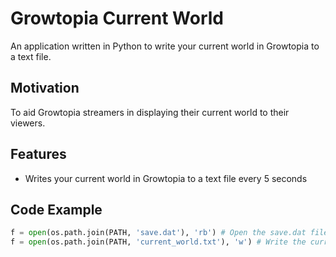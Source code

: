 # Growtopia Current World
An application written in Python to write your current world in Growtopia to a text file.

## Motivation
To aid Growtopia streamers in displaying their current world to their viewers.

## Features
- Writes your current world in Growtopia to a text file every 5 seconds

## Code Example
```python
f = open(os.path.join(PATH, 'save.dat'), 'rb') # Open the save.dat file in byte format
f = open(os.path.join(PATH, 'current_world.txt'), 'w') # Write the current world to current_world.txt
```
